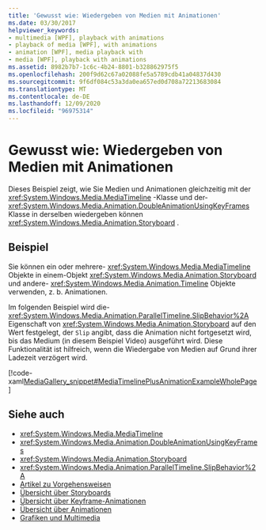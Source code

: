 ```yaml
---
title: 'Gewusst wie: Wiedergeben von Medien mit Animationen'
ms.date: 03/30/2017
helpviewer_keywords:
- multimedia [WPF], playback with animations
- playback of media [WPF], with animations
- animation [WPF], media playback with
- media [WPF], playback with animations
ms.assetid: 8982b7b7-1c6c-4b24-8801-b328862975f5
ms.openlocfilehash: 200f9d62c67a02088fe5a5789cdb41a04837d430
ms.sourcegitcommit: 9f6df084c53a3da0ea657ed0d708a72213683084
ms.translationtype: MT
ms.contentlocale: de-DE
ms.lasthandoff: 12/09/2020
ms.locfileid: "96975314"
---
```

# <a name="how-to-play-media-with-animations"></a>Gewusst wie: Wiedergeben von Medien mit Animationen
Dieses Beispiel zeigt, wie Sie Medien und Animationen gleichzeitig mit der <xref:System.Windows.Media.MediaTimeline> -Klasse und der- <xref:System.Windows.Media.Animation.DoubleAnimationUsingKeyFrames> Klasse in derselben wiedergeben können <xref:System.Windows.Media.Animation.Storyboard> .  
  
## <a name="example"></a>Beispiel  
 Sie können ein oder mehrere- <xref:System.Windows.Media.MediaTimeline> Objekte in einem-Objekt <xref:System.Windows.Media.Animation.Storyboard> und andere- <xref:System.Windows.Media.Animation.Timeline> Objekte verwenden, z. b. Animationen.  
  
 Im folgenden Beispiel wird die- <xref:System.Windows.Media.Animation.ParallelTimeline.SlipBehavior%2A> Eigenschaft von <xref:System.Windows.Media.Animation.Storyboard> auf den Wert festgelegt, der `Slip` angibt, dass die Animation nicht fortgesetzt wird, bis das Medium (in diesem Beispiel Video) ausgeführt wird. Diese Funktionalität ist hilfreich, wenn die Wiedergabe von Medien auf Grund ihrer Ladezeit verzögert wird.  
  
 [!code-xaml[MediaGallery_snippet#MediaTimelinePlusAnimationExampleWholePage](~/samples/snippets/csharp/VS_Snippets_Wpf/MediaGallery_snippet/CSharp/MediaTimelinePlusAnimationExample.xaml#mediatimelineplusanimationexamplewholepage)]  
  
## <a name="see-also"></a>Siehe auch

- <xref:System.Windows.Media.MediaTimeline>
- <xref:System.Windows.Media.Animation.DoubleAnimationUsingKeyFrames>
- <xref:System.Windows.Media.Animation.Storyboard>
- <xref:System.Windows.Media.Animation.ParallelTimeline.SlipBehavior%2A>
- [Artikel zu Vorgehensweisen](audio-and-video-how-to-topics.md)
- [Übersicht über Storyboards](storyboards-overview.md)
- [Übersicht über Keyframe-Animationen](key-frame-animations-overview.md)
- [Übersicht über Animationen](animation-overview.md)
- [Grafiken und Multimedia](index.md)
